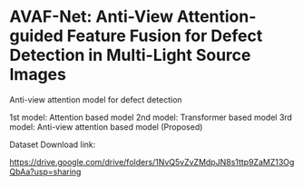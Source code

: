 # AVAF-Net: Anti-View Attention-guided Feature Fusion for Defect Detection in Multi-Light Source Images 
Anti-view attention model for defect detection


1st model: Attention based model
2nd model: Transformer based model
3rd model: Anti-view attention based model (Proposed)



Dataset Download link: 

https://drive.google.com/drive/folders/1NvQ5vZvZMdpJN8s1ttp9ZaMZ13OgQbAa?usp=sharing
